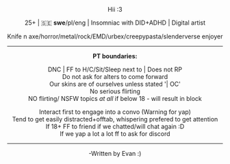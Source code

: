<div align="center">
    Hii :3
<p>25+ | 🇸🇪 <b>swe</b>/pl/eng | Insomniac with DID+ADHD | Digital artist<p>Knife n axe/horror/metal/rock/EMD/urbex/creepypasta/slenderverse enjoyer</p>

 <hr><b>PT boundaries:</b>
  <p>DNC | FF to H/C/Sit/Sleep next to | Does not RP
<br>Do not ask for alters to come forward
<br>Our skins are of ourselves unless stated '| OC'
<br>No serious flirting
<br>NO flirting/ NSFW topics <i>at all</i> if below 18 - will result in block
  <p>Interact first to engage into a convo (Warning for yap)
<br>Tend to get easily distracted+offtab, whispering prefered to get attention
<br>If 18+ FF to friend if we chatted/will chat again :D
<br>If we yap a lot a lot ff to ask for discord
      <hr>
<p>-Written by Evan :)
</div>
